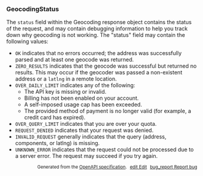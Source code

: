 <!--- This is a generated file, do not edit! -->
<!--- [START maps_http_schema_geocodingstatus] -->
<h3 class="schema-object" id="GeocodingStatus">GeocodingStatus</h3>

The `status` field within the Geocoding response object contains the status of the request, and may contain debugging information to help you track down why geocoding is not working. The "status" field may contain the following values:

- `OK` indicates that no errors occurred; the address was successfully parsed and at least one geocode was returned.
- `ZERO_RESULTS` indicates that the geocode was successful but returned no results. This may occur if the geocoder was passed a non-existent address or a `latlng` in a remote location.
- `OVER_DAILY_LIMIT` indicates any of the following:
  - The API key is missing or invalid.
  - Billing has not been enabled on your account.
  - A self-imposed usage cap has been exceeded.
  - The provided method of payment is no longer valid (for example, a credit card has expired).
- `OVER_QUERY_LIMIT` indicates that you are over your quota.
- `REQUEST_DENIED` indicates that your request was denied.
- `INVALID_REQUEST` generally indicates that the query (address, components, or latlng) is missing.
- `UNKNOWN_ERROR` indicates that the request could not be processed due to a server error. The request may succeed if you try again.

<p style="text-align: right; font-size: smaller;">Generated from the <a class="gc-analytics-event" data-category="GMP" data-label="openapi-github" href="https://github.com/googlemaps/openapi-specification" title="Google Maps Platform OpenAPI Specification" class="external">OpenAPI specification</a>.
<a class="gc-analytics-event" data-category="GMP" data-label="openapi-github-maps-http-schema-geocodingstatus" data-action="edit" style="margin-left: 5px;" href="https://github.com/googlemaps/openapi-specification/blob/main/specification/schemas/GeocodingStatus.yml" title="Edit on GitHub"><span class="material-icons">edit</span> Edit</a>
<a class="gc-analytics-event" data-category="GMP" data-label="openapi-github-maps-http-schema-geocodingstatus" data-action="bug" style="margin-left: 5px;" href="https://github.com/googlemaps/openapi-specification/issues/new?assignees=&labels=type%3A+bug%2C+triage+me&template=bug_report.md&title=[schemas] Bug - GeocodingStatus" title="File bug for schemas on GitHub"><span class="material-icons">bug_report</span> Report bug</a>
</p>

<!--- [END maps_http_schema_geocodingstatus] -->
